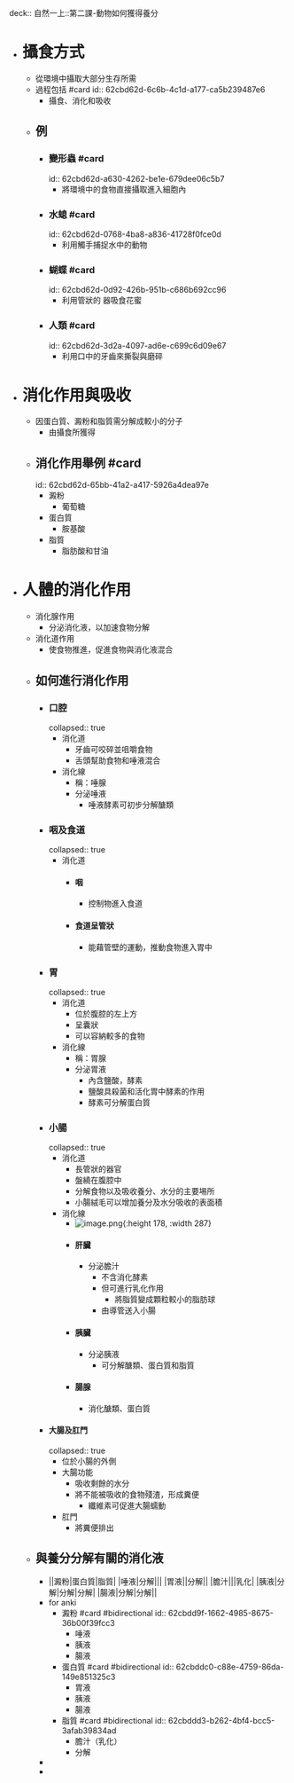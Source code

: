 deck:: 自然一上::第二課-動物如何獲得養分

- # 攝食方式
	- 從環境中攝取大部分生存所需
	- 過程包括 #card
	  id:: 62cbd62d-6c6b-4c1d-a177-ca5b239487e6
		- 攝食、消化和吸收
	- ## 例
		- ### 變形蟲 #card
		  id:: 62cbd62d-a630-4262-be1e-679dee06c5b7
			- 將環境中的食物直接攝取進入細胞內
		- ### 水螅 #card
		  id:: 62cbd62d-0768-4ba8-a836-41728f0fce0d
			- 利用觸手捕捉水中的動物
		- ### 蝴蝶 #card
		  id:: 62cbd62d-0d92-426b-951b-c686b692cc96
			- 利用管狀的 器吸食花蜜
		- ### 人類 #card
		  id:: 62cbd62d-3d2a-4097-ad6e-c699c6d09e67
			- 利用口中的牙齒來撕裂與磨碎
- # 消化作用與吸收
	- 因蛋白質、澱粉和脂質需分解成較小的分子
		- 由攝食所獲得
	- ## 消化作用舉例 #card
	  id:: 62cbd62d-65bb-41a2-a417-5926a4dea97e
		- 澱粉
			- 葡萄糖
		- 蛋白質
			- 胺基酸
		- 脂質
			- 脂肪酸和甘油
- # 人體的消化作用
	- 消化腺作用
		- 分泌消化液，以加速食物分解
	- 消化道作用
		- 使食物推進，促進食物與消化液混合
	- ## 如何進行消化作用
		- ### 口腔
		  collapsed:: true
			- 消化道
				- 牙齒可咬碎並咀嚼食物
				- 舌頭幫助食物和唾液混合
			- 消化線
				- 稱：唾腺
				- 分泌唾液
					- 唾液酵素可初步分解醣類
		- ### 咽及食道
		  collapsed:: true
			- 消化道
				- #### 咽
					- 控制物進入食道
				- #### 食道呈管狀
					- 能藉管壁的運動，推動食物進入胃中
		- ### 胃
		  collapsed:: true
			- 消化道
				- 位於腹腔的左上方
				- 呈囊狀
				- 可以容納較多的食物
			- 消化線
				- 稱：胃腺
				- 分泌胃液
					- 內含鹽酸，酵素
					- 鹽酸具殺菌和活化胃中酵素的作用
					- 酵素可分解蛋白質
		- ### 小腸
		  collapsed:: true
			- 消化道
				- 長管狀的器官
				- 盤繞在腹腔中
				- 分解食物以及吸收養分、水分的主要埸所
				- 小腸絨毛可以增加養分及水分吸收的表面積
			- 消化線
				- ![image.png](../assets/image_1657527439378_0.png){:height 178, :width 287}
				- #### 肝臟
					- 分泌膽汁
						- 不含消化酵素
						- 但可進行乳化作用
							- 將脂質變成顆粒較小的脂肪球
						- 由導管送入小腸
				- #### 胰臟
					- 分泌胰液
						- 可分解醣類、蛋白質和脂質
				- #### 腸腺
					- 消化醣類、蛋白質
		- #### 大腸及肛門
		  collapsed:: true
			- 位於小腸的外側
			- 大腸功能
				- 吸收剩餘的水分
				- 將不能被吸收的食物殘渣，形成糞便
					- 纖維素可促進大腸蠕動
			- 肛門
				- 將糞便排出
	- ## 與養分分解有關的消化液
		- ||澱粉|蛋白質|脂質|
		  |唾液|分解|||
		  |胃液||分解||
		  |膽汁|||乳化|
		  |胰液|分解|分解|分解|
		  |腸液|分解|分解||
		- for anki
			- 澱粉 #card #bidirectional
			  id:: 62cbdd9f-1662-4985-8675-36b00f39fcc3
				- 唾液
				- 胰液
				- 腸液
			- 蛋白質 #card #bidirectional
			  id:: 62cbddc0-c88e-4759-86da-149e851325c3
				- 胃液
				- 胰液
				- 腸液
			- 脂質 #card #bidirectional
			  id:: 62cbddd3-b262-4bf4-bcc5-3afab39834ad
				- 膽汁（乳化）
				- 分解
		-
		-